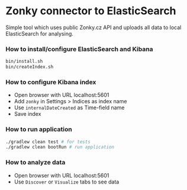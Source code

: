 # Zonky connector to ElasticSearch

Simple tool which uses public Zonky.cz API and uploads all data to local ElasticSearch for analysing.

### How to install/configure ElasticSearch and Kibana

```bash
bin/install.sh
bin/createIndex.sh
```

### How to configure Kibana index

- Open browser with URL localhost:5601
- Add `zonky` in Settings > Indices as index name
- Use `internalDateCreated` as Time-field name
- Save index

### How to run application

```bash
./gradlew clean test # for tests
./gradlew clean bootRun # run application
```

### How to analyze data
- Open browser with URL localhost:5601
- Use `Discover` or `Visualize` tabs to see data
